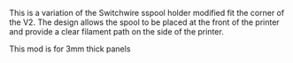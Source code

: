 This is a variation of the Switchwire sspool holder modified fit the corner of the V2. 
The design allows the spool to be placed at the front of the printer and provide a clear filament path on the side of the printer.

This mod is for 3mm thick panels
